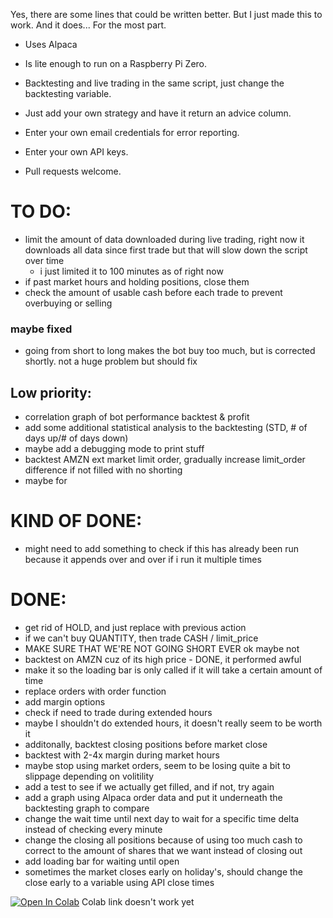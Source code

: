 Yes, there are some lines that could be written better. But I just made this to work. And it does... For the most part.
- Uses Alpaca

- Is lite enough to run on a Raspberry Pi Zero.

- Backtesting and live trading in the same script, just change the backtesting variable.

- Just add your own strategy and have it return an advice column.

- Enter your own email credentials for error reporting.

- Enter your own API keys.

- Pull requests welcome.


# TO DO:
- limit the amount of data downloaded during live trading, right now it downloads all data since first trade but that will slow down the script over time
   - i just limited it to 100 minutes as of right now
- if past market hours and holding positions, close them
- check the amount of usable cash before each trade to prevent overbuying or selling

### maybe fixed
- going from short to long makes the bot buy too much, but is corrected shortly. not a huge problem but should fix

## Low priority:
- correlation graph of bot performance backtest & profit
- add some additional statistical analysis to the backtesting (STD, # of days up/# of days down)
- maybe add a debugging mode to print stuff
- backtest AMZN ext market limit order, gradually increase limit_order difference if not filled with no shorting
- maybe for
 
# KIND OF DONE:
- might need to add something to check if this has already been run because it appends over and over if i run it multiple times
 
# DONE:
- get rid of HOLD, and just replace with previous action
- if we can't buy QUANTITY, then trade CASH / limit_price
- MAKE SURE THAT WE'RE NOT GOING SHORT EVER ok maybe not
- backtest on AMZN cuz of its high price - DONE, it performed awful
- make it so the loading bar is only called if it will take a certain amount of time
- replace orders with order function
- add margin options
- check if need to trade during extended hours
- maybe I shouldn't do extended hours, it doesn't really seem to be worth it
- additonally, backtest closing positions before market close
- backtest with 2-4x margin during market hours
- maybe stop using market orders, seem to be losing quite a bit to slippage depending on volitility
- add a test to see if we actually get filled, and if not, try again
- add a graph using Alpaca order data and put it underneath the backtesting graph to compare
- change the wait time until next day to wait for a specific time delta instead of checking every minute
- change the closing all positions because of using too much cash to correct to the amount of shares that we want instead of closing out
- add loading bar for waiting until open
- sometimes the market closes early on holiday's, should change the close early to a variable using API close times


[![Open In Colab](https://colab.research.google.com/assets/colab-badge.svg)]()
Colab link doesn't work yet

